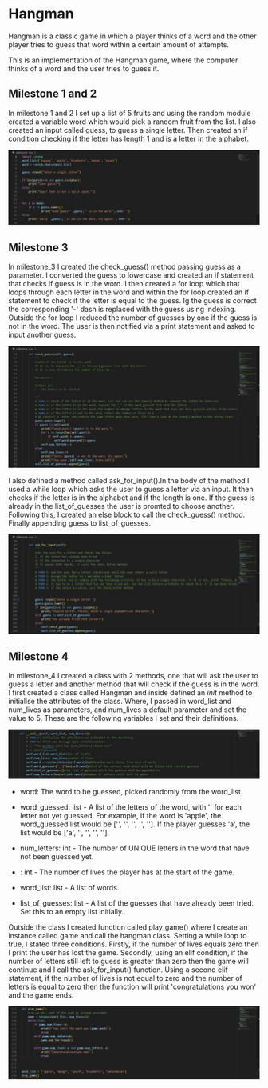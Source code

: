 # Hangman
Hangman is a classic game in which a player thinks of a word and the other player tries to guess that word within a certain amount of attempts.

This is an implementation of the Hangman game, where the computer thinks of a word and the user tries to guess it. 

## Milestone 1 and 2
In milestone 1 and 2 I set up a list of 5 fruits and using the random module created a variable word which would pick a random fruit from the list. I also created an input called guess, to guess a single letter. Then created an if condition checking if the letter has length 1 and is a letter in the alphabet.

![Alt text](1.jpg)

## Milestone 3
In milestone_3 I created the check_guess() method passing guess as a parameter. I converted the guess to lowercase and created an if statement that checks if guess is in the word. I then created a for loop which that loops through each letter in the word and within the for loop created an if statement to check if the letter is equal to the guess. Ig the guess is correct the corresponding '-' dash is replaced with the guess using indexing. Outside the for loop I reduced the number of guesses by one if the guess is not in the word. The user is then notified via a print statement and asked to input another guess.

![Alt text](check_guess.jpg)

I also defined a method called ask_for_input().In the body of the method I used a while loop which asks the user to guess a letter via an input. It then checks if the letter is in the alphabet and if the length is one. If the guess is already in the list_of_guesses the user is promted to choose another. Following this, I created an else block to call the check_guess() method. Finally appending guess to list_of_guesses. 

![Alt text](ask_for_input.jpg)

## Milestone 4
In milestone_4 I created a class with 2 methods, one that will ask the user to guess a letter and another method that will check if the guess is in the word. I first created a class called Hangman and inside defined an _init_ method to initialise the attributes of the class. Where, I passed in word_list and num_lives as parameters, and num_lives a default parameter and set the value to 5. These are the following variables I set and their definitions.

![Alt text](<init method.jpg>)

- word: The word to be guessed, picked randomly from the word_list. 

- word_guessed: list - A list of the letters of the word, with '' for each letter not yet guessed. For example, if the word is 'apple', the word_guessed list would be ['', '', '', '', '']. If the player guesses 'a', the list would be ['a', '', '', '', ''].

- num_letters: int - The number of UNIQUE letters in the word that have not been guessed yet.

- : int - The number of lives the player has at the start of the game.

- word_list: list - A list of words.

- list_of_guesses: list - A list of the guesses that have already been tried. Set this to an empty list initially.


Outside the class I created function called play_game() where I create an instance called game and call the hangman class. Setting a while loop to true, I stated three conditions. Firstly, if the number of lives equals zero then I print the user has lost the game. Secondly, using an elif condition, if the number of letters still left to guess is greater than zero then the game will continue and I call the ask_for_input() function. Using a second elif statement, if the number of lives is not equal to zero and the number of letters is equal to zero then the function will print 'congratulations you won' and the game ends.

![Alt text](play_game.jpg)
